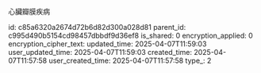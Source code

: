 心臟瓣膜疾病



id: c85a6320a2674d72b6d82d300a028d81
parent_id: c995d490b5154cd98457dbbdf9d36ef8
is_shared: 0
encryption_applied: 0
encryption_cipher_text: 
updated_time: 2025-04-07T11:59:03
user_updated_time: 2025-04-07T11:59:03
created_time: 2025-04-07T11:57:58
user_created_time: 2025-04-07T11:57:58
type_: 2